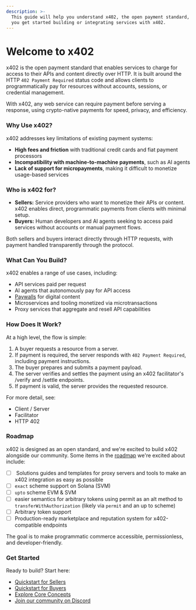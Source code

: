 ```yaml
---
description: >-
  This guide will help you understand x402, the open payment standard, and help
  you get started building or integrating services with x402.
---
```


# Welcome to x402

x402 is the open payment standard that enables services to charge for access to their APIs and content directly over HTTP. It is built around the HTTP `402 Payment Required` status code and allows clients to programmatically pay for resources without accounts, sessions, or credential management.

With x402, any web service can require payment before serving a response, using crypto-native payments for speed, privacy, and efficiency.

### Why Use x402?

x402 addresses key limitations of existing payment systems:

* **High fees and friction** with traditional credit cards and fiat payment processors
* **Incompatibility with machine-to-machine payments**, such as AI agents
* **Lack of support for micropayments**, making it difficult to monetize usage-based services

### Who is x402 for?

* **Sellers:** Service providers who want to monetize their APIs or content. x402 enables direct, programmatic payments from clients with minimal setup.
* **Buyers:** Human developers and AI agents seeking to access paid services without accounts or manual payment flows.

Both sellers and buyers interact directly through HTTP requests, with payment handled transparently through the protocol.

### What Can You Build?

x402 enables a range of use cases, including:

* API services paid per request
* AI agents that autonomously pay for API access
* [Paywalls](https://x.com/MurrLincoln/status/1935406976881803601) for digital content
* Microservices and tooling monetized via microtransactions
* Proxy services that aggregate and resell API capabilities

### How Does It Work?

At a high level, the flow is simple:

1. A buyer requests a resource from a server.
2. If payment is required, the server responds with `402 Payment Required`, including payment instructions.
3. The buyer prepares and submits a payment payload.
4. The server verifies and settles the payment using an x402 facilitator's /verify and /settle endpoints.
5. If payment is valid, the server provides the requested resource.

For more detail, see:

* Client / Server
* Facilitator
* HTTP 402

### Roadmap

x402 is designed as an open standard, and we're excited to build x402 alongside our community. Some items in the [roadmap](https://github.com/coinbase/x402/blob/main/README.md) we're excited about include:

* [ ] &#x20;Solutions guides and templates for proxy servers and tools to make an x402 integration as easy as possible
* [ ] `exact` scheme support on Solana (SVM)
* [ ] `upto` scheme EVM & SVM
* [ ] easier semantics for arbitrary tokens using permit as an alt method to `transferWithAuthorization` (likely via `permit` and an up to scheme)
* [ ] Arbitrary token support
* [ ] Production-ready marketplace and reputation system for x402-compatible endpoints

The goal is to make programmatic commerce accessible, permissionless, and developer-friendly.

### Get Started

Ready to build? Start here:

* [Quickstart for Sellers](getting-started/quickstart-for-sellers.md)
* [Quickstart for Buyers](getting-started/quickstart-for-buyers.md)
* [Explore Core Concepts](broken-reference)
* [Join our community on Discord](https://discord.gg/invite/cdp)
